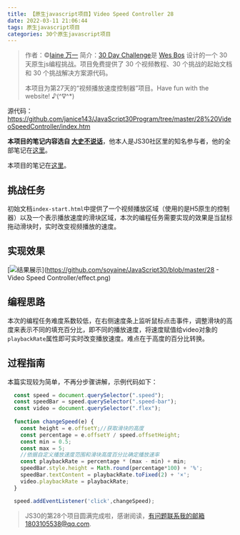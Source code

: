 ```yaml
---
title: 【原生javascript项目】Video Speed Controller 28
date: 2022-03-11 21:06:44
tags: 原生javascript项目
categories: 30个原生javascript项目
---
```


> 作者：©[Iaine 万一](https://github.com/janice143?tab=repositories)
> 简介：[30 Day Challenge](https://courses.wesbos.com/account)是 [Wes Bos](https://github.com/wesbos) 设计的一个 30 天原生js编程挑战。项目免费提供了 30 个视频教程、30 个挑战的起始文档和 30 个挑战解决方案源代码。
>
> 本项目为第27天的“视频播放速度控制器”项目。Have fun with the website! ♪(^∇^*)

源代码：https://github.com/janice143/JavaScript30Program/tree/master/28%20VideoSpeedController/index.htm



**本项目的笔记内容选自 [大史不说话](https://github.com/dashnowords)**，他本人是JS30社区里的知名参与者，他的全部笔记在[这里](https://github.com/soyaine/JavaScript30)。

本项目的笔记在[这里](https://github.com/soyaine/JavaScript30/tree/master/28%20-%20Video%20Speed%20Controller)。





## 挑战任务

初始文档`index-start.html`中提供了一个视频播放区域（使用的是H5原生的控制器）以及一个表示播放速度的滑块区域，本次的编程任务需要实现的效果是当鼠标拖动滑块时，实时改变视频播放的速度。

## 实现效果

[![结果展示](https://github.com/soyaine/JavaScript30/raw/master/28%20-%20Video%20Speed%20Controller/effect.png)](https://github.com/soyaine/JavaScript30/blob/master/28 - Video Speed Controller/effect.png)

## 编程思路

本次的编程任务难度系数较低，在右侧速度条上监听鼠标点击事件，调整滑块的高度来表示不同的填充百分比，即不同的播放速度，将速度赋值给video对象的`playbackRate`属性即可实时改变播放速度。难点在于高度的百分比转换。

## 过程指南

本篇实现较为简单，不再分步骤讲解，示例代码如下：

```javascript
  const speed = document.querySelector(".speed");
  const speedBar = speed.querySelector(".speed-bar");
  const video = document.querySelector(".flex");
  
  function changeSpeed(e) {
    const height = e.offsetY;//获取滑块的高度
    const percentage = e.offsetY / speed.offsetHeight;
    const min = 0.5;
    const max = 5;
    //依据自定义播放速度范围和滑块高度百分比确定播放速率
    const playbackRate = percentage * (max - min) + min; 
    speedBar.style.height = Math.round(percentage*100) + '%';
    speedBar.textContent = playbackRate.toFixed(2) + '×';
    video.playbackRate = playbackRate;
  }

  speed.addEventListener('click',changeSpeed);
```

> JS30的第28个项目圆满完成啦，感谢阅读，有问题联系我的邮箱1803105538@qq.com.
